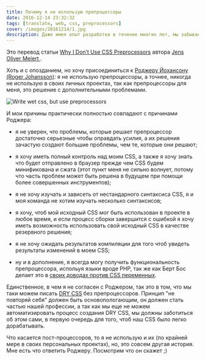 ```yaml
---
title: Почему я не использую препроцессоры
date: 2016-12-14 23:32:32
tags: [translate, web, css, preprocessors]
cover: /images/20161214/1.jpg
description: Даже имея опыт разработки в течение многих лет, мы забываем одну действительно важную вещь под названием Web Accessibility (Доступность в WEB).
---
```


Это перевод статьи [Why I Don’t Use CSS Preprocessors](https://meiert.com/en/blog/20161214/no-css-preprocessors/ "Why I Don’t Use CSS Preprocessors") автора [Jens Oliver Meiert ](https://meiert.com/en/biography/).

Хоть и с опозданием, но хочу присоединиться к [Роджеру Йохансону (Roger Johansson)](http://www.456bereastreet.com/archive/201603/why_i_dont_use_css_preprocessors/): я не использую препроцессоры, а точнее, никогда не использую в своих личных проектах, так как препроцессоры для меня, это решение с дополнительными проблемами.

![Write wet css, but use preprocessors](/images/20161214/1.jpg "Write wet css, but use preprocessors")
<!-- more -->

И мои причины практически полностью совпадают с причинами Роджера:
- я не уверен, что проблемы, которые решает препроцессор достаточно серьезные чтобы оправдать усилия, а их решения зачастую создают большие проблемы, чем те, которые они решают;

- я хочу иметь полный контроль над моим CSS, а также я хочу знать что будет отправлено в браузер прежде чем CSS будем минификована и сжата (этот пункт меня не сильно волнует, потому что часть проблем может быть решена в будущем при помощи более совершенных инструментов);

- я не хочу изучать и зависеть от нестандарного синтаксиса CSS, я и моя команда не хотим изучать несколько синтаксисов;

- я хочу, чтоб мой исходный CSS мог быть использован в проекте в любое время, и если процесс сборки завершится с ошибкой я хочу иметь возможность использовать свой исходный CSS в качестве резервного решения;

- я не хочу ожидать результатов компиляции для того чтоб увидеть результаты изменений в моем CSS;

- ну и в дополнение, я всегда могу получить функциональность препроцессора, испольуя языки вроде PHP, так же как Берт Бос делает это в [своих доводах против CSS переменных](https://www.w3.org/People/Bos/CSS-variables).

Единственное, в чем я не согласен с Роджером, так это в том, что мы таки можем писать [DRY CSS](https://meiert.com/en/blog/20141009/css-dry-and-optimization/) без препроцессоров. Принцип "не повторяй себя" должен быть основопологающим, он должен стать частью нашей профессии, а так как мы еще не можем автоматизировать процесс создания DRY CSS, мы должны заботиться об этом сами, в первую очередь для того, чтоб наш CSS было легко дорабатывать.

Что касается пост-процессоров, то я не использую и их (по крайней мере в своих персональных проектах), но, это совсем другая история. Мне есть что ответить Роджеру. Посмотрим что он скажет ;)



